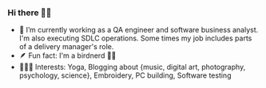 ### Hi there 👋🏻

- 🔭 I’m currently working as a QA engineer and software business analyst. I'm also executing SDLC operations. Some times my job includes parts of a delivery manager's role.
- 🪶 Fun fact: I'm a birdnerd 🪹🦉
- 🧘🏽‍♀️ Interests: Yoga, Blogging about {music, digital art, photography, psychology, science}, Embroidery, PC building, Software testing
